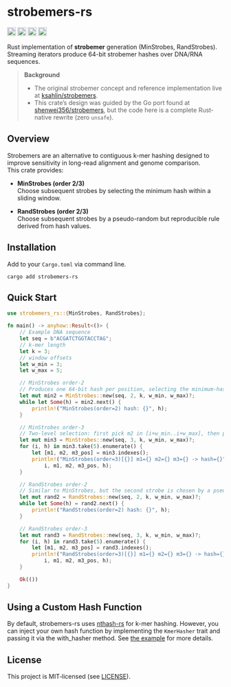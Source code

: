# strobemers-rs

[<img alt="github" src="https://img.shields.io/badge/github-haradama/strobemers__rs-8da0cb?style=for-the-badge&labelColor=555555&logo=github" height="20">](https://github.com/haradama/strobemers-rs)
[<img alt="crates.io" src="https://img.shields.io/crates/v/strobemers-rs.svg?style=for-the-badge&color=fc8d62&logo=rust" height="20">](https://crates.io/crates/strobemers-rs)
[<img alt="docs.rs" src="https://img.shields.io/badge/docs.rs-strobemers__rs-66c2a5?style=for-the-badge&labelColor=555555&logo=docs.rs" height="20">](https://docs.rs/strobemers-rs)
[<img alt="build status" src="https://img.shields.io/github/actions/workflow/status/haradama/strobemers-rs/rust.yml?branch=main&style=for-the-badge" height="20">](https://github.com/haradama/strobemers-rs/actions)

Rust implementation of **strobemer** generation (MinStrobes, RandStrobes).  
Streaming iterators produce 64-bit strobemer hashes over DNA/RNA sequences.

> **Background**  
>
> - The original strobemer concept and reference implementation live at [ksahlin/strobemers](https://github.com/ksahlin/strobemers).  
> - This crate’s design was guided by the Go port found at [shenwei356/strobemers](https://github.com/shenwei356/strobemers), but the code here is a complete Rust‐native rewrite (zero `unsafe`).  

## Overview

Strobemers are an alternative to contiguous k-mer hashing designed to improve sensitivity in long-read alignment and genome comparison.  
This crate provides:

- **MinStrobes (order 2/3)**  
  Choose subsequent strobes by selecting the minimum hash within a sliding window.

- **RandStrobes (order 2/3)**  
  Choose subsequent strobes by a pseudo-random but reproducible rule derived from hash values.

## Installation

Add to your `Cargo.toml` via command line.

```shell
cargo add strobemers-rs
```

## Quick Start

```rust
use strobemers_rs::{MinStrobes, RandStrobes};

fn main() -> anyhow::Result<()> {
    // Example DNA sequence
    let seq = b"ACGATCTGGTACCTAG";
    // k-mer length
    let k = 3;
    // window offsets
    let w_min = 3;
    let w_max = 5;

    // MinStrobes order-2
    // Produces one 64-bit hash per position, selecting the minimum-hash strobe in [i+w_min .. i+w_max].
    let mut min2 = MinStrobes::new(seq, 2, k, w_min, w_max)?;
    while let Some(h) = min2.next() {
        println!("MinStrobes(order=2) hash: {}", h);
    }

    // MinStrobes order-3
    // Two-level selection: first pick m2 in [i+w_min..i+w_max], then pick m3 in [m2+w_min..m2+w_max].
    let mut min3 = MinStrobes::new(seq, 3, k, w_min, w_max)?;
    for (i, h) in min3.take(5).enumerate() {
        let [m1, m2, m3_pos] = min3.indexes();
        println!("MinStrobes(order=3)[{}] m1={} m2={} m3={} -> hash={}",
            i, m1, m2, m3_pos, h);
    }

    // RandStrobes order-2
    // Similar to MinStrobes, but the second strobe is chosen by a pseudo-random rule:
    let mut rand2 = RandStrobes::new(seq, 2, k, w_min, w_max)?;
    while let Some(h) = rand2.next() {
        println!("RandStrobes(order=2) hash: {}", h);
    }

    // RandStrobes order-3
    let mut rand3 = RandStrobes::new(seq, 3, k, w_min, w_max)?;
    for (i, h) in rand3.take(5).enumerate() {
        let [m1, m2, m3_pos] = rand3.indexes();
        println!("RandStrobes(order=3)[{}] m1={} m2={} m3={} -> hash={}",
            i, m1, m2, m3_pos, h);
    }

    Ok(())
}
```

## Using a Custom Hash Function

By default, strobemers-rs uses [nthash-rs](https://github.com/haradama/nthash-rs) for k-mer hashing.
However, you can inject your own hash function by implementing the `KmerHasher` trait and passing it via the with_hasher method. See [the example](./examples/custom_hash.rs) for more details.

## License

This project is MIT‑licensed (see [LICENSE](LICENSE)).
